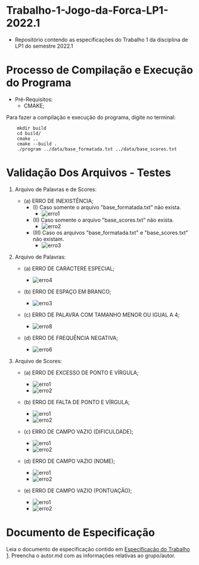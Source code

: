 # Trabalho-1-Jogo-da-Forca-LP1-2022.1
* Repositório contendo as especificações do Trabalho 1 da disciplina de LP1 do semestre 2022.1
# Processo de Compilação e Execução do Programa
* Pré-Requisitos:
    - CMAKE; <br />

Para fazer a compilação e execução do programa, digite no terminal: <br />
```
    mkdir build
    cd build/
    cmake ..
    cmake --build .
    ./program ../data/base_formatada.txt ../data/base_scores.txt
```
# Validação Dos Arquivos - Testes

1. Arquivo de Palavras e de Scores:
    - (a) ERRO DE INEXISTÊNCIA;
        - (I) Caso somente o arquivo "base_formatada.txt" não exista.
            - ![erro1](https://user-images.githubusercontent.com/99360129/165418646-3983a2d4-cd5c-4c3b-bc88-13aa3750277b.png)
        - (II) Caso somente o arquivo "base_scores.txt" não exista.
            - ![erro2](https://user-images.githubusercontent.com/99360129/165418565-61f29b6b-aace-45ca-9f4f-4ffd04be28c7.png)
        - (III) Caso os arquivos "base_formatada.txt" e "base_scores.txt" não existam.
            - ![erro3](https://user-images.githubusercontent.com/99360129/165418661-a1d98534-de4a-40ef-a12b-b3f2d152f026.png)
       
2. Arquivo de Palavras:
    - (a) ERRO DE CARACTERE ESPECIAL;
        - ![erro4](https://user-images.githubusercontent.com/82531511/165169521-40e9aa40-c39d-4d5f-983d-4dcfed3ee9ad.jpeg)

    - (b) ERRO DE ESPAÇO EM BRANCO;
        - ![erro3](https://user-images.githubusercontent.com/82531511/165169500-3a6e1d85-8c78-4fea-92a2-2001242befaf.jpeg)

    - (c) ERRO DE PALAVRA COM TAMANHO MENOR OU IGUAL A 4;
        - ![erro8](https://user-images.githubusercontent.com/82531511/165169603-b6086557-c573-4507-bdff-b82436223fec.jpeg)

    - (d) ERRO DE FREQUÊNCIA NEGATIVA;
        - ![erro6](https://user-images.githubusercontent.com/82531511/165169564-f3a13eed-8bc0-4883-85d2-e176df4e1b0c.jpeg)

3. Arquivo de Scores:  
    - (a) ERRO DE EXCESSO DE PONTO E VÍRGULA;
        - ![erro1](https://user-images.githubusercontent.com/99360129/165215289-7c4a7760-2541-4858-bf1d-fe2a0c626991.png)
        - ![erro2](https://user-images.githubusercontent.com/99360129/165215384-ee4f1437-eacd-4535-a6d7-3e656bbf20ef.png)

    - (b) ERRO DE FALTA DE PONTO E VÍRGULA;
        - ![erro1](https://user-images.githubusercontent.com/99360129/165215523-3656898f-9f70-41f6-8a56-3bc1202f5f0b.png)
        - ![erro2](https://user-images.githubusercontent.com/99360129/165215463-677bd4ff-fbbd-49d3-bb7d-7e8e1d727490.png)

    - (c) ERRO DE CAMPO VAZIO (DIFICULDADE);
        - ![erro1](https://user-images.githubusercontent.com/99360129/165219697-b1227398-8713-46c4-ba2a-7cca647e72aa.png)
        - ![erro2](https://user-images.githubusercontent.com/99360129/165219734-b3adb272-6fd5-4709-9099-b42b0a55e239.png)

    - (d) ERRO DE CAMPO VAZIO (NOME);
        - ![erro1](https://user-images.githubusercontent.com/99360129/165219812-0ed9b4d6-a3cc-4893-b08a-9678c62e3ddd.png)
        - ![erro2](https://user-images.githubusercontent.com/99360129/165219857-94128ad2-b8e3-453b-86e7-57a4953a41b1.png)
        
    - (e) ERRO DE CAMPO VAZIO (PONTUAÇÃO);
        - ![erro1](https://user-images.githubusercontent.com/99360129/165219909-c75f9269-404e-442e-a756-e2a4b1f423d1.png)
        - ![erro2](https://user-images.githubusercontent.com/99360129/165219930-0502b43f-ea27-4530-9fb6-c66bdf173edc.png)


# Documento de Especificação

Leia o documento de especificação contido em [Especificação do Trabalho 1](https://docs.google.com/document/d/1aa51VNLQ_jpZaEuGkMz2KE8feAkE48-TENZ9eqn48nk/edit?usp=sharing). Preencha o autor.md com as informações relativas ao grupo/autor.
